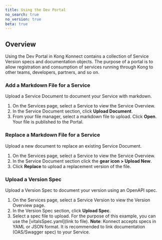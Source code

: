```yaml
---
title: Using the Dev Portal
no_search: true
no_version: true
beta: true
---
```


## Overview
Using the Dev Portal in Kong Konnect contains a collection of Service Version specs and documentation objects. The purpose of a portal is to allow registration and consumption of services running through Kong to other teams, developers, partners, and so on.

### Add a Markdown File for a Service
Upload a Service Document to document your Service with markdown.
1. On the Services page, select a Service to view the Service Overview.
2. In the Service Document section, click **Upload Document**.
3. From your file manager, select a markdown file to upload. Click **Open**. Your file is published to the Portal.

### Replace a Markdown File for a Service
Upload a new document to replace an existing Service Document.
1. On the Services page, select a Service to view the Service Overview.
2. In the Service Document section click the **gear icon > Upload New**.
3. Click **Replace** to upload a replacement version of the file.

### Upload a Version Spec
Upload a Version Spec to document your version using an OpenAPI spec.
1. On the Services page, select a Service Version to view the Version Overview page.
2. In the Version Spec section, click **Upload Spec**.
3. Select a spec file to upload. For the purpose of this example, you can use the [vitalsSpec.yaml](link to file).
**Note**: Konnect accepts specs in YAML or JSON format. It is recommended to link documentation (OAS/Swagger spec) to your Service.


